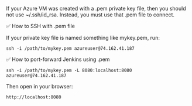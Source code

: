If your Azure VM was created with a .pem private key file, then you should not use ~/.ssh/id_rsa.
Instead, you must use that .pem file to connect.

✅ How to SSH with .pem file

If your private key file is named something like mykey.pem, run:
```
ssh -i /path/to/mykey.pem azureuser@74.162.41.187
```
✅ How to port-forward Jenkins using .pem
```
ssh -i /path/to/mykey.pem -L 8080:localhost:8080 azureuser@74.162.41.187
```
Then open in your browser:
```
http://localhost:8080
```
